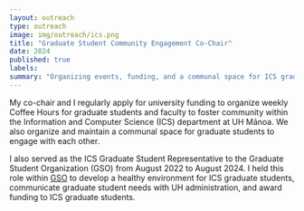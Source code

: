 ```yaml
---
layout: outreach
type: outreach
image: img/outreach/ics.png
title: "Graduate Student Community Engagement Co-Chair"
date: 2024
published: true
labels:
summary: "Organizing events, funding, and a communal space for ICS graduate students"
---
```


My co-chair and I regularly apply for university funding to organize weekly Coffee Hours for graduate students and faculty to foster community within the Information and Computer Science (ICS) department at UH Mānoa. We also organize and maintain a communal space for graduate students to engage with each other.

I also served as the ICS Graduate Student Representative to the Graduate Student Organization (GSO) from August 2022 to August 2024. I held this role within [GSO](https://manoa.hawaii.edu/graduate/graduate-student-organization/) to develop a healthy environment for ICS graduate students, communicate graduate student needs with UH administration, and award funding to ICS graduate students.